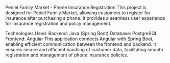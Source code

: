Peniel Family Market - Phone Insurance Registration
This project is designed for Peniel Family Market, allowing customers to register for insurance after purchasing a phone. It provides a seamless user experience for insurance registration and policy management.

Technologies Used:
Backend: Java (Spring Boot)
Database: PostgreSQL
Frontend: Angular
This application connects Angular with Spring Boot, enabling efficient communication between the frontend and backend. It ensures secure and efficient handling of customer data, facilitating smooth registration and management of phone insurance policies.

